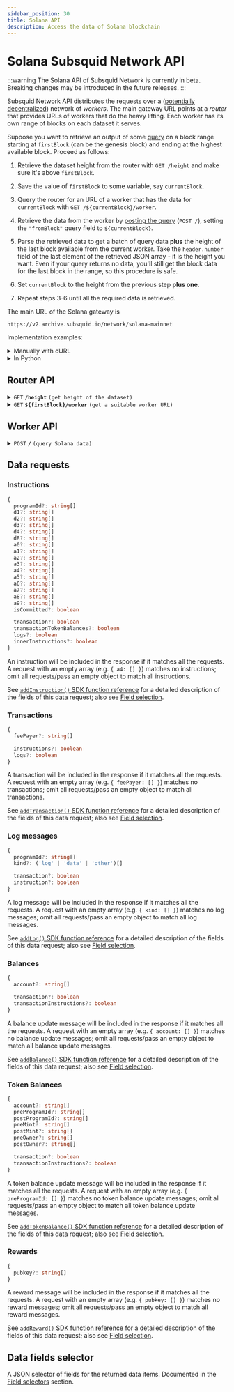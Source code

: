 ```yaml
---
sidebar_position: 30
title: Solana API
description: Access the data of Solana blockchain
---
```


# Solana Subsquid Network API

:::warning
The Solana API of Subsquid Network is currently in beta. Breaking changes may be introduced in the future releases.
:::

Subsquid Network API distributes the requests over a ([potentially decentralized](/subsquid-network/public)) network of _workers_. The main gateway URL points at a _router_ that provides URLs of workers that do the heavy lifting. Each worker has its own range of blocks on each dataset it serves.

Suppose you want to retrieve an output of some [query](#worker-api) on a block range starting at `firstBlock` (can be the genesis block) and ending at the highest available block. Proceed as follows:

1. Retrieve the dataset height from the router with `GET /height` and make sure it's above `firstBlock`.

2. Save the value of `firstBlock` to some variable, say `currentBlock`.

3. Query the router for an URL of a worker that has the data for `currentBlock` with `GET /${currentBlock}/worker`.

4. Retrieve the data from the worker by [posting the query](#worker-api) (`POST /`), setting the `"fromBlock"` query field to `${currentBlock}`.

5. Parse the retrieved data to get a batch of query data **plus** the height of the last block available from the current worker. Take the `header.number` field of the last element of the retrieved JSON array - it is the height you want. Even if your query returns no data, you'll still get the block data for the last block in the range, so this procedure is safe.

6. Set `currentBlock` to the height from the previous step **plus one**.

7. Repeat steps 3-6 until all the required data is retrieved.

The main URL of the Solana gateway is
```
https://v2.archive.subsquid.io/network/solana-mainnet
```

Implementation examples:

<details>

<summary>Manually with cURL</summary>

Suppose we want data on all successful Solana instructions starting block 241974500. We begin by finding the main URL for the Solana Mainnet dataset. Then we have to:

1. Verify that the dataset has reached the required height:

   ```bash
   curl https://v2.archive.subsquid.io/network/solana-mainnet/height
   ```

   Output

   ```
   243004249
   ```

2. Remember that our current height is 241974500.

3. Get a worker URL for the current height:

   ```bash
   curl https://v2.archive.subsquid.io/network/solana-mainnet/241974500/worker
   ```

   Output

   ```
   https://lm02.sqd-archive.net/worker/query/czM6Ly9zb2xhbmEtbWFpbm5ldC0w
   ```

4. Retrieve the data from the current worker

   ```bash
   curl https://rb04.sqd-archive.net/worker/query/czM6Ly9zb2xhbmEtbWFpbm5ldC1kZW1v \
   -X 'POST' -H 'content-type: application/json' -H 'accept: application/json' \
   -d '{
       "type": "solana",
       "fromBlock":241974500,
       "toBlock": 243004249,
       "fields":{"instruction":{"programId":true, "data": true}},
       "instructions":[ {"isCommitted": true} ]
   }' | jq
   ```

   Output:

   ```json
   [
     {
       "header": {
         "number": 241974500,
         "hash": "3pnS5TEVvbG7gnhnfNWkppm2ufgxhqB8z6jsdjNPhgQi"
       },
       "instructions": [
         {
           "transactionIndex": 24,
           "instructionAddress": [
             0
           ],
           "programId": "ComputeBudget111111111111111111111111111111",
           "data": "GtQyqR"
         },
         ...
         {
           "transactionIndex": 1577,
           "instructionAddress": [
             2
           ],
           "programId": "mineJKQoyEbSiyjooEVMGSbHMaDdv7Cnf8rhkKLgyVb",
           "data": "SSX8YzgXGaUDonrMFeCc1SJXnE2PpHo6Ak41asTZA4MRLaKTLyauDdy"
         }
       ]
     },
     ...
     {
       "header": {
         "number": 241974599,
         "hash": "BUeG7rcpfTd8oo5vjnVfgdWTm72fycz7YoozqD1y13XQ"
       },
       "instructions": [
         ...
       ]
     }
   ]
   ```

5. Parse the retrieved data:
   - Grab the network data you requested from the list items with non-empty data fields (`instructions`, `transactions`, `logs`, `balances`, `tokenBalances`, `rewards`).
   - Observe that we received the data up to and including block 241974599. **Note:** the last block of the batch will be returned even if it has no matching data.

6. To get the rest of the data, update the current height to 241974600 and go to step 3.
   - Note how the worker URL you're getting while repeating step 3 occasionally points to a different host than before. This is how data storage and reads are distributed across the Subsquid Network.

7. Repeat steps 3 through 6 until the dataset height of 243004249 reached.

</details>

<details>

<summary>In Python</summary>

```python
def get_text(url: str) -> str:
    res = requests.get(url)
    res.raise_for_status()
    return res.text

def dump(
    gateway_url: str,
    query: Query,
    first_block: int,
    last_block: int
) -> None:
    assert 0 <= first_block <= last_block
    query = dict(query)  # copy query to mess with it later

    dataset_height = int(get_text(f'{gateway_url}/height'))
    next_block = first_block
    last_block = min(last_block, dataset_height)

    while next_block <= last_block:
        worker_url = get_text(f'{gateway_url}/{next_block}/worker')

        query['fromBlock'] = next_block
        query['toBlock'] = last_block
        res = requests.post(worker_url, json=query)
        res.raise_for_status()
        blocks = res.json()

        last_processed_block = blocks[-1]['header']['number']
        next_block = last_processed_block + 1
        for block in blocks:
            print(json.dumps(block))
```

Full code [here](https://gist.github.com/eldargab/2e007a293ac9f82031d023f1af581a7d).

</details>

## Router API

<details>

<summary><code>GET</code> <code><b>/height</b></code> <code>(get height of the dataset)</code></summary>

**Example response:** `243004249`.

</details>

<details>

<summary><code>GET</code> <code><b>$&#123;firstBlock&#125;/worker</b></code> <code>(get a suitable worker URL)</code></summary>

The returned worker is capable of processing `POST /` requests in which the `"fromBlock"` field is equal to `${firstBlock}`.

**Example response:** `https://v2.archive.subsquid.io/worker/1/query/czM6Ly9ldGhlcmV1bS1tYWlubmV0`.

</details>

## Worker API

<details>

<summary><code>POST</code> <code><b>/</b></code> <code>(query Solana data)</code></summary>

##### Query Fields

- **type**: `"solana"`
- **fromBlock**: Block number to start from (inclusive).
- **toBlock**: (optional) Block number to end on (inclusive). If this is not given, the query will go on for a fixed amount of time or until it reaches the height of the dataset.
- **includeAllBlocks**: (optional) If true, the Network will include blocks that contain no data selected by data requests into its response.
- **fields**: (optional) A [selector](#data-fields-selector) of data fields to retrieve. Common for all data items.
- **instructions**: (optional) A list of [intructions requests](#instructions). An empty list requests no data.
- **transactions**: (optional) A list of [transaction requests](#transactions). An empty list requests no data.
- **logs**: (optional) A list of [log requests](#log-messages). An empty list requests no data.
- **balances**: (optional) A list of [balances requests](#balances). An empty list requests no data.
- **tokenBalances**: (optional) A list of [token balances requests](#token-balances). An empty list requests no data.
- **rewards**: (optional) A list of [rewards requests](#rewards). An empty list requests no data.

The response is a JSON array of per-block data items that covers a block range starting from `fromBlock`. The last block of the range is determined by the worker. You can find it by looking at the `header.number` field of the last element in the response array.

The first and the last block in the range are returned even if all data requests return no data for the range.

In most cases the returned range will not contain all the range requested by the user (i.e. the last block of the range will not be `toBlock`). To continue, [retrieve a new worker URL](#router-api) for blocks starting at the end of the current range *plus one block* and repeat the query with an updated value of `fromBlock`.

<details>

<summary>

##### Example Request

</summary>

```json
{
  "type": "solana",
  "fromBlock":241974500,
  "toBlock": 243004249,
  "fields": {
    "instruction": { "programId":true, "data": true }
  },
  "instructions":[ {"isCommitted": true} ]
}
```

</details>

<details>

<summary>

##### Example Response

</summary>

Note: the first and the last block in the range are included even if they have no matching data.

```json
[
  {
    "header": {
      "number": 241974500,
      "hash": "3pnS5TEVvbG7gnhnfNWkppm2ufgxhqB8z6jsdjNPhgQi"
    },
    "instructions": [
      {
        "transactionIndex": 24,
        "instructionAddress": [
          0
        ],
        "programId": "ComputeBudget111111111111111111111111111111",
        "data": "GtQyqR"
      },
      ...
      {
        "transactionIndex": 1577,
        "instructionAddress": [
          2
        ],
        "programId": "mineJKQoyEbSiyjooEVMGSbHMaDdv7Cnf8rhkKLgyVb",
        "data": "SSX8YzgXGaUDonrMFeCc1SJXnE2PpHo6Ak41asTZA4MRLaKTLyauDdy"
      }
    ]
  },
  ...
  {
    "header": {
      "number": 241974599,
      "hash": "BUeG7rcpfTd8oo5vjnVfgdWTm72fycz7YoozqD1y13XQ"
    },
    "instructions": [
      ...
    ]
  }
]
```

</details>

</details>

## Data requests

### Instructions

```ts
{
  programId?: string[]
  d1?: string[]
  d2?: string[]
  d3?: string[]
  d4?: string[]
  d8?: string[]
  a0?: string[]
  a1?: string[]
  a2?: string[]
  a3?: string[]
  a4?: string[]
  a5?: string[]
  a6?: string[]
  a7?: string[]
  a8?: string[]
  a9?: string[]
  isCommitted?: boolean

  transaction?: boolean
  transactionTokenBalances?: boolean
  logs?: boolean
  innerInstructions?: boolean
}
```

An instruction will be included in the response if it matches all the requests. A request with an empty array (e.g. `{ a4: [] }`) matches no instructions; omit all requests/pass an empty object to match all instructions.

See [`addInstruction()` SDK function reference](/solana-indexing/sdk/solana-batch/instructions) for a detailed description of the fields of this data request; also see [Field selection](/solana-indexing/sdk/solana-batch/field-selection).

### Transactions

```ts
{
  feePayer?: string[]

  instructions?: boolean
  logs?: boolean
}
```

A transaction will be included in the response if it matches all the requests. A request with an empty array (e.g. `{ feePayer: [] }`) matches no transactions; omit all requests/pass an empty object to match all transactions.

See [`addTransaction()` SDK function reference](/solana-indexing/sdk/solana-batch/transactions) for a detailed description of the fields of this data request; also see [Field selection](/solana-indexing/sdk/solana-batch/field-selection).

### Log messages

```ts
{
  programId?: string[]
  kind?: ('log' | 'data' | 'other')[]

  transaction?: boolean
  instruction?: boolean
}
```

A log message will be included in the response if it matches all the requests. A request with an empty array (e.g. `{ kind: [] }`) matches no log messages; omit all requests/pass an empty object to match all log messages.

See [`addLog()` SDK function reference](/solana-indexing/sdk/solana-batch/logs) for a detailed description of the fields of this data request; also see [Field selection](/solana-indexing/sdk/solana-batch/field-selection).

### Balances

```ts
{
  account?: string[]

  transaction?: boolean
  transactionInstructions?: boolean
}
```

A balance update message will be included in the response if it matches all the requests. A request with an empty array (e.g. `{ account: [] }`) matches no balance update messages; omit all requests/pass an empty object to match all balance update messages.

See [`addBalance()` SDK function reference](/solana-indexing/sdk/solana-batch/balances) for a detailed description of the fields of this data request; also see [Field selection](/solana-indexing/sdk/solana-batch/field-selection).

### Token Balances

```ts
{
  account?: string[]
  preProgramId?: string[]
  postProgramId?: string[]
  preMint?: string[]
  postMint?: string[]
  preOwner?: string[]
  postOwner?: string[]

  transaction?: boolean
  transactionInstructions?: boolean
}
```
A token balance update message will be included in the response if it matches all the requests. A request with an empty array (e.g. `{ preProgramId: [] }`) matches no token balance update messages; omit all requests/pass an empty object to match all token balance update messages.

See [`addTokenBalance()` SDK function reference](/solana-indexing/sdk/solana-batch/token-balances) for a detailed description of the fields of this data request; also see [Field selection](/solana-indexing/sdk/solana-batch/field-selection).

### Rewards

```ts
{
  pubkey?: string[]
}
```

A reward message will be included in the response if it matches all the requests. A request with an empty array (e.g. `{ pubkey: [] }`) matches no reward messages; omit all requests/pass an empty object to match all reward messages.

See [`addReward()` SDK function reference](/solana-indexing/sdk/solana-batch/rewards) for a detailed description of the fields of this data request; also see [Field selection](/solana-indexing/sdk/solana-batch/field-selection).

## Data fields selector

A JSON selector of fields for the returned data items. Documented in the [Field selectors](/solana-indexing/sdk/solana-batch/field-selection) section.
